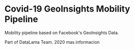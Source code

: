 
# Covid-19 GeoInsights Mobility Pipeline

Mobility pipeline based on Facebook's GeoInsights Data.

Part of DataLama Team. 2020 mas informacion
